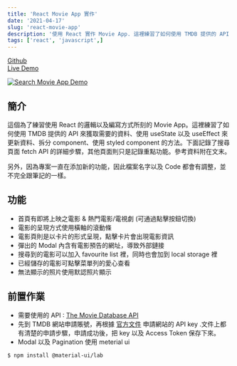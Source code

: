 ```yaml
---
title: 'React Movie App 實作'
date: '2021-04-17'
slug: 'react-movie-app'
description: '使用 React 實作 Movie App. 這裡練習了如何使用 TMDB 提供的 API 來獲取需要的資料、使用 useState 以及 useEffect 來更新資料、拆分 component、使用 styled component 的方法。'
tags: ['react', 'javascript',]
---
```


[Github](https://github.com/Winnie0609/movie-app)  
[Live Demo](https://winnie0609.github.io/movie-app/)

[![Search Movie App Demo](https://i.imgur.com/3nQ48gx.gif)](https://i.imgur.com/3nQ48gx.gif)

## 簡介

這個為了練習使用 React 的邏輯以及編寫方式所刻的 Movie App。這裡練習了如何使用 TMDB 提供的 API 來獲取需要的資料、使用 useState 以及 useEffect 來更新資料、拆分 component、使用 styled component 的方法。下面記錄了搜尋頁面 fetch API 的詳細步驟，其他頁面則只是記錄重點功能。參考資料附在文末。

另外，因為專案一直在添加新的功能，因此檔案名字以及 Code 都會有調整，並不完全跟筆記的一樣。

## 功能

- 首頁有即將上映之電影 & 熱門電影/電視劇 (可通過點擊按鈕切換)
- 電影的呈現方式使用橫軸的滾動條
- 電影頁則是以卡片的形式呈現，點擊卡片會出現電影資訊
- 彈出的 Modal 內含有電影預告的網址，導致外部鏈接
- 搜尋到的電影可以加入 favourite list 裡，同時也會加到 local storage 裡
- 已經儲存的電影可點擊菜單列的愛心查看
- 無法顯示的照片使用默認照片顯示

## 前置作業

- 需要使用的 API : [The Movie Database API](https://www.themoviedb.org/)
- 先到 TMDB 網站申請賬號，再根據 [官方文件](https://developers.themoviedb.org/3/getting-started/introduction) 申請網站的 API key .文件上都有清楚的申請步驟，申請成功後，把 key 以及 Access Token 保存下來。
- Modal 以及 Pagination 使用 meterial ui

```bash
$ npm install @material-ui/lab
```